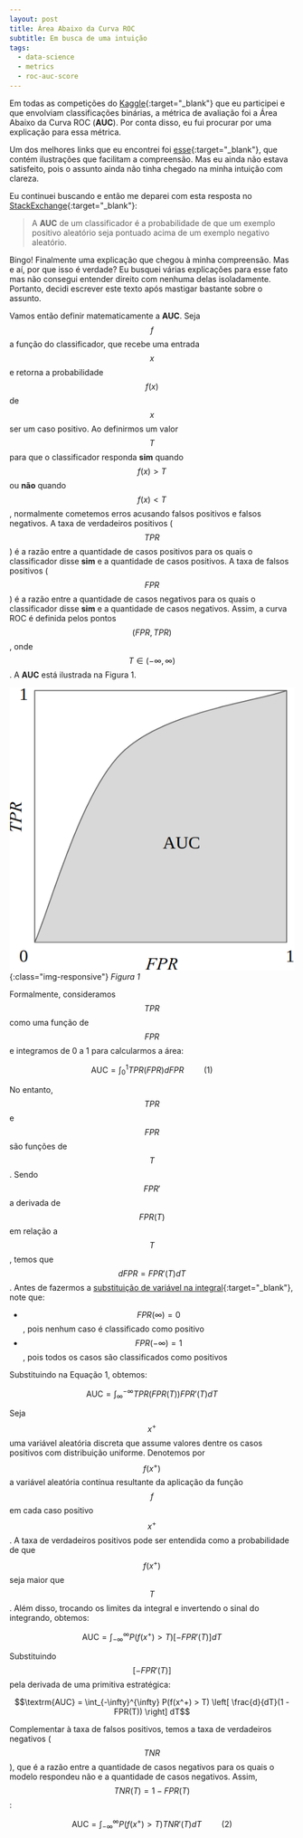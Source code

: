 ```yaml
---
layout: post
title: Área Abaixo da Curva ROC
subtitle: Em busca de uma intuição
tags:
  - data-science
  - metrics
  - roc-auc-score
---
```


Em todas as competições do [Kaggle](https://www.kaggle.com/){:target="\_blank"}
que eu participei e que envolviam classificações binárias, a métrica de avaliação
foi a Área Abaixo da Curva ROC (**AUC**). Por conta disso, eu fui procurar por uma
explicação para essa métrica.

Um dos melhores links que eu encontrei foi [esse](https://www.dataschool.io/roc-curves-and-auc-explained/){:target="\_blank"},
que contém ilustrações que facilitam a compreensão. Mas eu ainda não estava satisfeito,
pois o assunto ainda não tinha chegado na minha intuição com clareza.

Eu continuei buscando e então me deparei com esta resposta no
[StackExchange](https://stats.stackexchange.com/a/133435){:target="\_blank"}:

> A **AUC** de um classificador é a probabilidade de que um exemplo positivo
aleatório seja pontuado acima de um exemplo negativo aleatório.

Bingo! Finalmente uma explicação que chegou à minha compreensão. Mas e aí, por que
isso é verdade? Eu busquei várias explicações para esse fato mas não consegui entender
direito com nenhuma delas isoladamente. Portanto, decidi escrever este texto após
mastigar bastante sobre o assunto.

Vamos então definir matematicamente a **AUC**. Seja $$f$$ a função do classificador,
que recebe uma entrada $$x$$ e retorna a probabilidade $$f(x)$$ de $$x$$ ser um
caso positivo. Ao definirmos um valor $$T$$ para que o classificador responda
**sim** quando $$f(x) > T$$ ou **não** quando $$f(x) < T$$, normalmente cometemos
erros acusando falsos positivos e falsos negativos. A taxa de verdadeiros positivos
($$TPR$$) é a razão entre a quantidade de casos positivos para os quais o classificador
disse **sim** e a quantidade de casos positivos. A taxa de falsos positivos ($$FPR$$)
é a razão entre a quantidade de casos negativos para os quais o classificador disse
**sim** e a quantidade de casos negativos. Assim, a curva ROC é definida pelos
pontos $$(FPR, TPR)$$, onde $$T \in (-\infty, \infty)$$. A **AUC** está ilustrada
na Figura 1.

![](/assets\img\2018-10-06-0.png){:class="img-responsive"}
*Figura 1*

Formalmente, consideramos $$TPR$$ como uma função de $$FPR$$ e integramos de 0 a
1 para calcularmos a área:

$$\textrm{AUC} = \int_0^1 TPR(FPR) dFPR \hspace{1cm}(1)$$

No entanto, $$TPR$$ e $$FPR$$ são funções de $$T$$. Sendo $$FPR'$$ a derivada de
$$FPR(T)$$ em relação a $$T$$, temos que $$dFPR = FPR'(T)dT$$. Antes de fazermos
a [substituição de variável na integral](https://en.wikipedia.org/wiki/Integration_by_substitution){:target="\_blank"},
note que:

- $$FPR(\infty) = 0$$, pois nenhum caso é classificado como positivo
- $$FPR(-\infty) = 1$$, pois todos os casos são classificados como positivos

Substituindo na Equação 1, obtemos:

$$\textrm{AUC} = \int_{\infty}^{-\infty} TPR(FPR(T)) FPR'(T) dT$$

Seja $$x^+$$ uma variável aleatória discreta que assume valores dentre os casos
positivos com distribuição uniforme. Denotemos por $$f(x^+)$$ a variável aleatória
contínua resultante da aplicação da função $$f$$ em cada caso positivo $$x^+$$.
A taxa de verdadeiros positivos pode ser entendida como a probabilidade de que
$$f(x^+)$$ seja maior que $$T$$. Além disso, trocando os limites da integral e
invertendo o sinal do integrando, obtemos:

$$\textrm{AUC} = \int_{-\infty}^{\infty} P(f(x^+) > T) [-FPR'(T)] dT$$

Substituindo $$[-FPR'(T)]$$ pela derivada de uma primitiva estratégica:

$$\textrm{AUC} = \int_{-\infty}^{\infty} P(f(x^+) > T) \left[ \frac{d}{dT}(1 - FPR(T)) \right] dT$$

Complementar à taxa de falsos positivos, temos a taxa de verdadeiros negativos
($$TNR$$), que é a razão entre a quantidade de casos negativos para os quais o
modelo respondeu não e a quantidade de casos negativos. Assim, $$TNR(T) = 1-FPR(T)$$:

$$\textrm{AUC} = \int_{-\infty}^{\infty} P(f(x^+) > T) TNR'(T) dT \hspace{1cm}(2)$$
